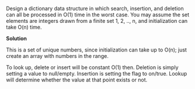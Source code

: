 Design a dictionary data structure in which search, insertion, and deletion can all be processed in O(1) time in the worst case. You may assume the set elements are integers drawn from a finite set 1, 2, .., n, and initialization can take O(n) time.

**Solution**

This is a set of unique numbers, since initialization can take up to O(n); just create an array with numbers in the range. 

To look up, delete or insert will be constant O(1) then. Deletion is simply setting a value to null/empty. Insertion is setting the flag to on/true. Lookup will determine whether the value at that point exists or not.